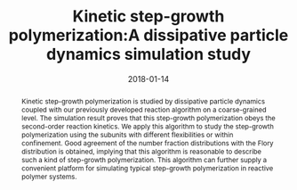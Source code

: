 ---
title: "Kinetic step-growth polymerization:A dissipative particle dynamics simulation study"
authors:
- Dan Xu
- Chun-Yan Ni
- You-Liang Zhu
- Zhong-Yuan Lu
- Yao-Hong Xue
- Hong Liu
date: "2018-01-14"
doi: "10.1063/1.4999050"
publication_types: ["期刊文章"]
publication: "The Journal of Chemical Physics"
abstract: "Kinetic step-growth polymerization is studied by dissipative  particle dynamics coupled with our previously developed reaction  algorithm on a coarse-grained level. The simulation result proves that  this step-growth polymerization obeys the second-order reaction  kinetics. We apply this algorithm to study the step-growth  polymerization using the subunits with different flexibilities or within  confinement. Good agreement of the number fraction distributions with  the Flory distribution is obtained, implying that this algorithm is  reasonable to describe such a kind of step-growth polymerization. This  algorithm can further supply a convenient platform for simulating  typical step-growth polymerization in reactive polymer systems."
url_pdf: "https://pubs.aip.org/jcp/article/148/2/024901/196401/Kinetic-step-growth-polymerization-A-dissipative"
---